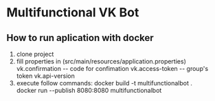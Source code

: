 # Multifunctional VK Bot
## How to run aplication with docker
1. clone project
2. fill properties in (src/main/resources/application.properties)
    vk.confirmation -- code for confimation
    vk.access-token -- group's token
    vk.api-version
3. execute follow commands:
    docker build -t multifunctionalbot .   
    docker run --publish 8080:8080 multifunctionalbot

